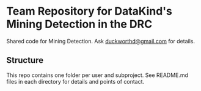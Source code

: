 # Team Repository for DataKind's Mining Detection in the DRC

Shared code for Mining Detection. Ask duckworthd@gmail.com for details.

## Structure

This repo contains one folder per user and subproject. See README.md files in
each directory for details and points of contact.
